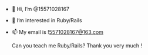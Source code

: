 - 👋 Hi, I’m @15571028167
- 👀 I’m interested in Ruby/Rails
- 📫 My email is !5571028167@163.com

  Can you teach me Ruby/Rails? Thank you very much !
<!---
15571028167/15571028167 is a ✨ special ✨ repository because its `README.md` (this file) appears on your GitHub profile.
You can click the Preview link to take a look at your changes.
--->

